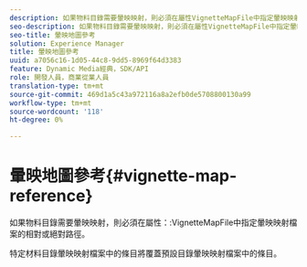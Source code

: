 ```yaml
---
description: 如果物料目錄需要暈映映射，則必須在屬性VignetteMapFile中指定暈映映射檔案的相對或絕對路徑。
seo-description: 如果物料目錄需要暈映映射，則必須在屬性VignetteMapFile中指定暈映映射檔案的相對或絕對路徑。
seo-title: 暈映地圖參考
solution: Experience Manager
title: 暈映地圖參考
uuid: a7056c16-1d05-44c8-9dd5-8969f64d3383
feature: Dynamic Media經典，SDK/API
role: 開發人員，商業從業人員
translation-type: tm+mt
source-git-commit: 469d1a5c43a972116a8a2efb0de5708800130a99
workflow-type: tm+mt
source-wordcount: '118'
ht-degree: 0%

---
```



# 暈映地圖參考{#vignette-map-reference}

如果物料目錄需要暈映映射，則必須在屬性：:VignetteMapFile中指定暈映映射檔案的相對或絕對路徑。

特定材料目錄暈映映射檔案中的條目將覆蓋預設目錄暈映映射檔案中的條目。
